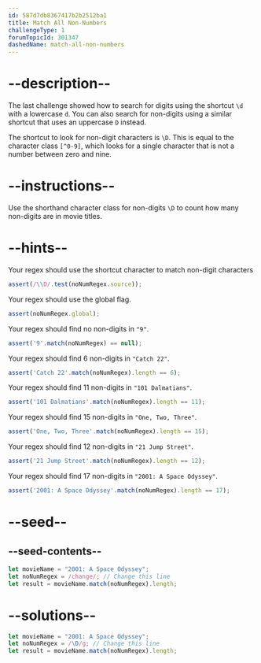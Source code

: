 ```yaml
---
id: 587d7db8367417b2b2512ba1
title: Match All Non-Numbers
challengeType: 1
forumTopicId: 301347
dashedName: match-all-non-numbers
---
```


# --description--

The last challenge showed how to search for digits using the shortcut `\d` with a lowercase `d`. You can also search for non-digits using a similar shortcut that uses an uppercase `D` instead.

The shortcut to look for non-digit characters is `\D`. This is equal to the character class `[^0-9]`, which looks for a single character that is not a number between zero and nine.

# --instructions--

Use the shorthand character class for non-digits `\D` to count how many non-digits are in movie titles.

# --hints--

Your regex should use the shortcut character to match non-digit characters

```js
assert(/\\D/.test(noNumRegex.source));
```

Your regex should use the global flag.

```js
assert(noNumRegex.global);
```

Your regex should find no non-digits in `"9"`.

```js
assert('9'.match(noNumRegex) == null);
```

Your regex should find 6 non-digits in `"Catch 22"`.

```js
assert('Catch 22'.match(noNumRegex).length == 6);
```

Your regex should find 11 non-digits in `"101 Dalmatians"`.

```js
assert('101 Dalmatians'.match(noNumRegex).length == 11);
```

Your regex should find 15 non-digits in `"One, Two, Three"`.

```js
assert('One, Two, Three'.match(noNumRegex).length == 15);
```

Your regex should find 12 non-digits in `"21 Jump Street"`.

```js
assert('21 Jump Street'.match(noNumRegex).length == 12);
```

Your regex should find 17 non-digits in `"2001: A Space Odyssey"`.

```js
assert('2001: A Space Odyssey'.match(noNumRegex).length == 17);
```

# --seed--

## --seed-contents--

```js
let movieName = "2001: A Space Odyssey";
let noNumRegex = /change/; // Change this line
let result = movieName.match(noNumRegex).length;
```

# --solutions--

```js
let movieName = "2001: A Space Odyssey";
let noNumRegex = /\D/g; // Change this line
let result = movieName.match(noNumRegex).length;
```